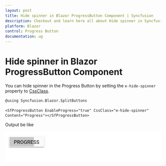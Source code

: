```yaml
---
layout: post
title: Hide spinner in Blazor ProgressButton Component | Syncfusion
description: Checkout and learn here all about Hide spinner in Syncfusion Blazor ProgressButton component and more.
platform: Blazor
control: Progress Button
documentation: ug
---
```


# Hide spinner in Blazor ProgressButton Component

You can hide spinner in the Progress Button by setting the `e-hide-spinner` property to [CssClass](https://help.syncfusion.com/cr/blazor/Syncfusion.Blazor.SplitButtons.SfProgressButton.html#Syncfusion_Blazor_SplitButtons_SfProgressButton_CssClass).

```cshtml
@using Syncfusion.Blazor.SplitButtons

<SfProgressButton EnableProgress="true" CssClass="e-hide-spinner" Content="Progress"></SfProgressButton>

```

Output be like

![Progress Button Sample](./../images/pb-hide.png)